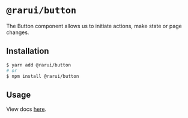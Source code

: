 # `@rarui/button`

The Button component allows us to initiate actions, make state or page changes.

## Installation

```sh
$ yarn add @rarui/button
# or
$ npm install @rarui/button
```

## Usage

View docs [here]().
